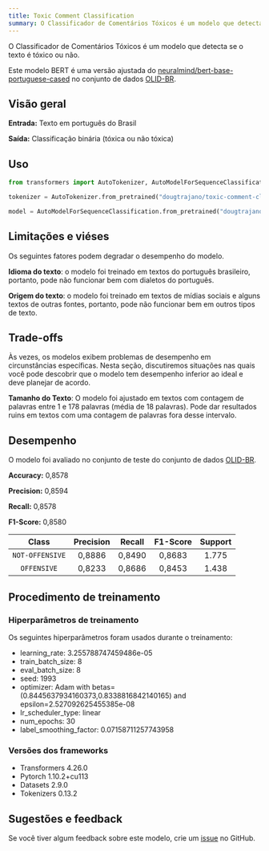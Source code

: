 ```yaml
---
title: Toxic Comment Classification
summary: O Classificador de Comentários Tóxicos é um modelo que detecta se o texto é tóxico ou não.
---
```


O Classificador de Comentários Tóxicos é um modelo que detecta se o texto é tóxico ou não.

Este modelo BERT é uma versão ajustada do [neuralmind/bert-base-portuguese-cased](https://huggingface.co/neuralmind/bert-base-portuguese-cased) no conjunto de dados [OLID-BR](https://huggingface.co/datasets/dougtrajano/olid-br).

## Visão geral

**Entrada:** Texto em português do Brasil

**Saída:** Classificação binária (tóxica ou não tóxica)

## Uso

```python
from transformers import AutoTokenizer, AutoModelForSequenceClassification

tokenizer = AutoTokenizer.from_pretrained("dougtrajano/toxic-comment-classification")

model = AutoModelForSequenceClassification.from_pretrained("dougtrajano/toxic-comment-classification")
```

## Limitações e viéses

Os seguintes fatores podem degradar o desempenho do modelo.

**Idioma do texto**: o modelo foi treinado em textos do português brasileiro, portanto, pode não funcionar bem com dialetos do português.

**Origem do texto**: o modelo foi treinado em textos de mídias sociais e alguns textos de outras fontes, portanto, pode não funcionar bem em outros tipos de texto.

## Trade-offs

Às vezes, os modelos exibem problemas de desempenho em circunstâncias específicas. Nesta seção, discutiremos situações nas quais você pode descobrir que o modelo tem desempenho inferior ao ideal e deve planejar de acordo.

**Tamanho do Texto**: O modelo foi ajustado em textos com contagem de palavras entre 1 e 178 palavras (média de 18 palavras). Pode dar resultados ruins em textos com uma contagem de palavras fora desse intervalo.

## Desempenho

O modelo foi avaliado no conjunto de teste do conjunto de dados [OLID-BR](https://dougtrajano.github.io/olid-br/).

**Accuracy:** 0,8578

**Precision:** 0,8594

**Recall:** 0,8578

**F1-Score:** 0,8580

| Class | Precision | Recall | F1-Score | Support |
| :---: | :-------: | :----: | :------: | :-----: |
| `NOT-OFFENSIVE` | 0,8886 | 0,8490 | 0,8683 | 1.775 |
| `OFFENSIVE` | 0,8233 | 0,8686 | 0,8453 | 1.438 |

## Procedimento de treinamento

### Hiperparâmetros de treinamento

Os seguintes hiperparâmetros foram usados durante o treinamento:

- learning_rate: 3.255788747459486e-05
- train_batch_size: 8
- eval_batch_size: 8
- seed: 1993
- optimizer: Adam with betas=(0.8445637934160373,0.8338816842140165) and epsilon=2.527092625455385e-08
- lr_scheduler_type: linear
- num_epochs: 30
- label_smoothing_factor: 0.07158711257743958

### Versões dos frameworks

- Transformers 4.26.0
- Pytorch 1.10.2+cu113
- Datasets 2.9.0
- Tokenizers 0.13.2

## Sugestões e feedback

Se você tiver algum feedback sobre este modelo, crie um [issue](https://github.com/DougTrajano/ToChiquinho/issues/new) no GitHub.
